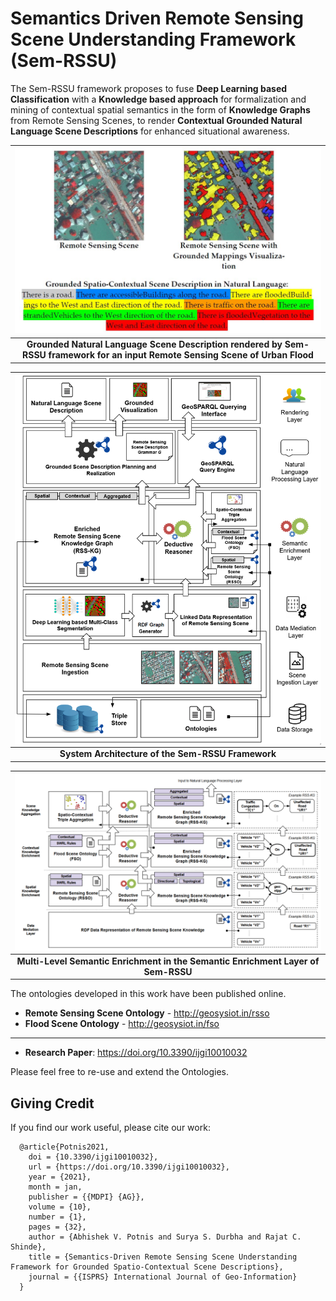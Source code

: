 # Semantics Driven Remote Sensing Scene Understanding Framework (Sem-RSSU)

The Sem-RSSU framework proposes to fuse **Deep Learning based Classification** with a **Knowledge based approach** for formalization and mining of contextual spatial semantics in the form of **Knowledge Graphs** from Remote Sensing Scenes, to render **Contextual Grounded Natural Language Scene Descriptions** for enhanced situational awareness.

| <img src="https://raw.githubusercontent.com/abhishekvp/Sem-RSSU/main/semRSSU-result.jpg" width="700" /> | 
|:--:| 
| **Grounded Natural Language Scene Description rendered by Sem-RSSU framework for an input Remote Sensing Scene of Urban Flood** |

| <img align="right" src="https://raw.githubusercontent.com/abhishekvp/Sem-RSSU/main/Sem-RSSU_Framework.png" width="600" /> | 
|:--:| 
| **System Architecture of the Sem-RSSU Framework** |

| <img src="https://raw.githubusercontent.com/abhishekvp/Sem-RSSU/main/Sem-RSSU_SemanticEnrichment.png" width="700" /> | 
|:--:| 
| **Multi-Level Semantic Enrichment in the Semantic Enrichment Layer of Sem-RSSU** |

The ontologies developed in this work have been published online.

* **Remote Sensing Scene Ontology** - http://geosysiot.in/rsso
* **Flood Scene Ontology** - http://geosysiot.in/fso

***
* **Research Paper**: https://doi.org/10.3390/ijgi10010032

Please feel free to re-use and extend the Ontologies.

## Giving Credit

If you find our work useful, please cite our work:

```
  @article{Potnis2021,
    doi = {10.3390/ijgi10010032},
    url = {https://doi.org/10.3390/ijgi10010032},
    year = {2021},
    month = jan,
    publisher = {{MDPI} {AG}},
    volume = {10},
    number = {1},
    pages = {32},
    author = {Abhishek V. Potnis and Surya S. Durbha and Rajat C. Shinde},
    title = {Semantics-Driven Remote Sensing Scene Understanding Framework for Grounded Spatio-Contextual Scene Descriptions},
    journal = {{ISPRS} International Journal of Geo-Information}
  }
```
